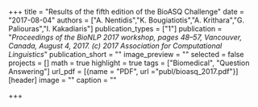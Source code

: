 +++
title = "Results of the fifth edition of the BioASQ Challenge"
date = "2017-08-04"
authors = ["A. Nentidis","K. Bougiatiotis","A. Krithara","G. Paliouras","I. Kakadiaris"]
publication_types = ["1"]
publication = "_Proceedings of the BioNLP 2017 workshop, pages 48–57,
Vancouver, Canada, August 4, 2017. (c) 2017 Association for Computational Linguistics_"
publication_short = ""
image_preview = ""
selected = false
projects = []
math = true
highlight = true
tags = ["Biomedical", "Question Answering"]
url_pdf = [{name = "PDF", url ="publ/bioasq_2017.pdf"}]
[header]
image = ""
caption = ""

+++

